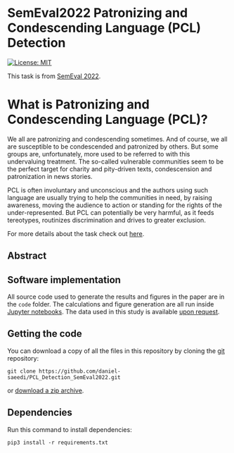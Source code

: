 # SemEval2022 Patronizing and Condescending Language (PCL) Detection
[![License: MIT](https://img.shields.io/badge/License-MIT-yellow.svg)](https://opensource.org/licenses/MIT)

This task is from [SemEval 2022](https://semeval.github.io/SemEval2022/).

# What is Patronizing and Condescending Language (PCL)?
We all are patronizing and condescending sometimes. And of course, we all are susceptible to be condescended and patronized by others. But some groups are, unfortunately, more used to be referred to with this undervaluing treatment. The so-called vulnerable communities seem to be the perfect target for charity and pity-driven texts, condescension and patronization in news stories.



PCL is often involuntary and unconscious and the authors using such language are usually trying to help the communities in need, by raising awareness, moving the audience to action or standing for the rights of the under-represented. But PCL can potentially be very harmful, as it feeds tereotypes, routinizes discrimination and drives to greater exclusion.

For more details about the task check out [here](https://sites.google.com/view/pcl-detection-semeval2022/).


## Abstract

> 

## Software implementation

> 

All source code used to generate the results and figures in the paper are in
the `code` folder.
The calculations and figure generation are all run inside
[Jupyter notebooks](http://jupyter.org/).
The data used in this study is available [upon request](https://docs.google.com/forms/d/e/1FAIpQLSe5KyzXgpnEOjS-Y6Gb8TTKiWxh4_qLuPL-NGiqKCyF41ALlg/viewform).

## Getting the code

You can download a copy of all the files in this repository by cloning the
[git](https://git-scm.com/) repository:

    git clone https://github.com/daniel-saeedi/PCL_Detection_SemEval2022.git

or [download a zip archive](https://github.com/daniel-saeedi/PCL_Detection_SemEval2022/archive/refs/heads/main.zip).


## Dependencies

Run this command to install dependencies:

    pip3 install -r requirements.txt
